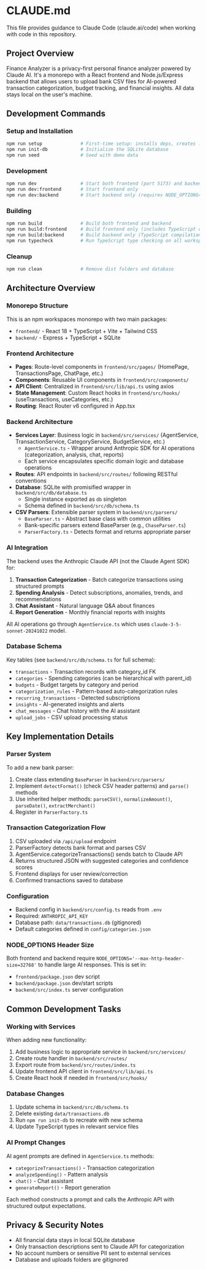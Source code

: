 # CLAUDE.md

This file provides guidance to Claude Code (claude.ai/code) when working with code in this repository.

## Project Overview

Finance Analyzer is a privacy-first personal finance analyzer powered by Claude AI. It's a monorepo with a React frontend and Node.js/Express backend that allows users to upload bank CSV files for AI-powered transaction categorization, budget tracking, and financial insights. All data stays local on the user's machine.

## Development Commands

### Setup and Installation
```bash
npm run setup              # First-time setup: installs deps, creates .env, initializes DB
npm run init-db            # Initialize the SQLite database
npm run seed               # Seed with demo data
```

### Development
```bash
npm run dev                # Start both frontend (port 5173) and backend (port 3000)
npm run dev:frontend       # Start frontend only
npm run dev:backend        # Start backend only (requires NODE_OPTIONS='--max-http-header-size=32768')
```

### Building
```bash
npm run build              # Build both frontend and backend
npm run build:frontend     # Build frontend only (includes TypeScript compilation)
npm run build:backend      # Build backend only (TypeScript compilation)
npm run typecheck          # Run TypeScript type checking on all workspaces
```

### Cleanup
```bash
npm run clean              # Remove dist folders and database
```

## Architecture Overview

### Monorepo Structure
This is an npm workspaces monorepo with two main packages:
- `frontend/` - React 18 + TypeScript + Vite + Tailwind CSS
- `backend/` - Express + TypeScript + SQLite

### Frontend Architecture
- **Pages**: Route-level components in `frontend/src/pages/` (HomePage, TransactionsPage, ChatPage, etc.)
- **Components**: Reusable UI components in `frontend/src/components/`
- **API Client**: Centralized in `frontend/src/lib/api.ts` using axios
- **State Management**: Custom React hooks in `frontend/src/hooks/` (useTransactions, useCategories, etc.)
- **Routing**: React Router v6 configured in App.tsx

### Backend Architecture
- **Services Layer**: Business logic in `backend/src/services/` (AgentService, TransactionService, CategoryService, BudgetService, etc.)
  - `AgentService.ts` - Wrapper around Anthropic SDK for AI operations (categorization, analysis, chat, reports)
  - Each service encapsulates specific domain logic and database operations
- **Routes**: API endpoints in `backend/src/routes/` following RESTful conventions
- **Database**: SQLite with promisified wrapper in `backend/src/db/database.ts`
  - Single instance exported as `db` singleton
  - Schema defined in `backend/src/db/schema.ts`
- **CSV Parsers**: Extensible parser system in `backend/src/parsers/`
  - `BaseParser.ts` - Abstract base class with common utilities
  - Bank-specific parsers extend BaseParser (e.g., `ChaseParser.ts`)
  - `ParserFactory.ts` - Detects format and returns appropriate parser

### AI Integration
The backend uses the Anthropic Claude API (not the Claude Agent SDK) for:
1. **Transaction Categorization** - Batch categorize transactions using structured prompts
2. **Spending Analysis** - Detect subscriptions, anomalies, trends, and recommendations
3. **Chat Assistant** - Natural language Q&A about finances
4. **Report Generation** - Monthly financial reports with insights

All AI operations go through `AgentService.ts` which uses `claude-3-5-sonnet-20241022` model.

### Database Schema
Key tables (see `backend/src/db/schema.ts` for full schema):
- `transactions` - Transaction records with category_id FK
- `categories` - Spending categories (can be hierarchical with parent_id)
- `budgets` - Budget targets by category and period
- `categorization_rules` - Pattern-based auto-categorization rules
- `recurring_transactions` - Detected subscriptions
- `insights` - AI-generated insights and alerts
- `chat_messages` - Chat history with the AI assistant
- `upload_jobs` - CSV upload processing status

## Key Implementation Details

### Parser System
To add a new bank parser:
1. Create class extending `BaseParser` in `backend/src/parsers/`
2. Implement `detectFormat()` (check CSV header patterns) and `parse()` methods
3. Use inherited helper methods: `parseCSV()`, `normalizeAmount()`, `parseDate()`, `extractMerchant()`
4. Register in `ParserFactory.ts`

### Transaction Categorization Flow
1. CSV uploaded via `/api/upload` endpoint
2. ParserFactory detects bank format and parses CSV
3. AgentService.categorizeTransactions() sends batch to Claude API
4. Returns structured JSON with suggested categories and confidence scores
5. Frontend displays for user review/correction
6. Confirmed transactions saved to database

### Configuration
- Backend config in `backend/src/config.ts` reads from `.env`
- Required: `ANTHROPIC_API_KEY`
- Database path: `data/transactions.db` (gitignored)
- Default categories defined in `config/categories.json`

### NODE_OPTIONS Header Size
Both frontend and backend require `NODE_OPTIONS='--max-http-header-size=32768'` to handle large AI responses. This is set in:
- `frontend/package.json` dev script
- `backend/package.json` dev/start scripts
- `backend/src/index.ts` server configuration

## Common Development Tasks

### Working with Services
When adding new functionality:
1. Add business logic to appropriate service in `backend/src/services/`
2. Create route handler in `backend/src/routes/`
3. Export route from `backend/src/routes/index.ts`
4. Update frontend API client in `frontend/src/lib/api.ts`
5. Create React hook if needed in `frontend/src/hooks/`

### Database Changes
1. Update schema in `backend/src/db/schema.ts`
2. Delete existing `data/transactions.db`
3. Run `npm run init-db` to recreate with new schema
4. Update TypeScript types in relevant service files

### AI Prompt Changes
AI agent prompts are defined in `AgentService.ts` methods:
- `categorizeTransactions()` - Transaction categorization
- `analyzeSpending()` - Pattern analysis
- `chat()` - Chat assistant
- `generateReport()` - Report generation

Each method constructs a prompt and calls the Anthropic API with structured output expectations.

## Privacy & Security Notes
- All financial data stays in local SQLite database
- Only transaction descriptions sent to Claude API for categorization
- No account numbers or sensitive PII sent to external services
- Database and uploads folders are gitignored
